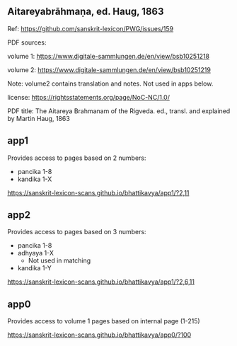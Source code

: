 
##  Aitareyabrāhmaṇa, ed. Haug, 1863

Ref: https://github.com/sanskrit-lexicon/PWG/issues/159

PDF sources:

volume 1:  https://www.digitale-sammlungen.de/en/view/bsb10251218

volume 2:  https://www.digitale-sammlungen.de/en/view/bsb10251219

Note: volume2 contains translation and notes. Not used in apps below.

license:  https://rightsstatements.org/page/NoC-NC/1.0/
      
PDF title: The Aitareya Brahmanam of the Rigveda.
ed., transl. and explained by Martin Haug, 1863

## app1
Provides access to pages based on 2 numbers:
- pancika 1-8
- kandika 1-X

https://sanskrit-lexicon-scans.github.io/bhattikavya/app1/?2,11

## app2
Provides access to pages based on 3 numbers:
- pancika 1-8
- adhyaya 1-X
  - Not used in matching
- kandika 1-Y

https://sanskrit-lexicon-scans.github.io/bhattikavya/app1/?2,6,11

## app0
Provides access to volume 1 pages based on internal page (1-215)

https://sanskrit-lexicon-scans.github.io/bhattikavya/app0/?100








 